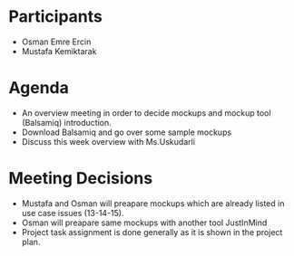 # Participants #
- Osman Emre Ercin<br />
- Mustafa Kemiktarak<br />

# Agenda #

- An overview meeting in order to decide mockups and mockup tool (Balsamiq) introduction.<br />
- Download Balsamiq and go over some sample mockups<br />
- Discuss this week overview with Ms.Uskudarli<br />


# Meeting Decisions #
- Mustafa and Osman will preapare mockups which are already listed in use case issues (13-14-15).<br />
- Osman will preapare same mockups with another tool JustInMind<br />
- Project task assignment is done generally as it is shown in the project plan.